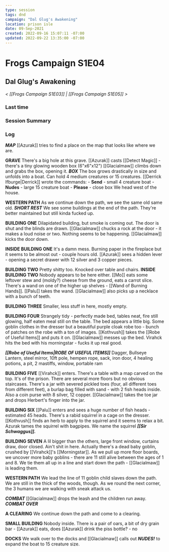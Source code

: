 ```yaml
---
type: session
tags: dnd
campaign: "Dal Glug's Awakening"
location: prison isle
date: 09-Sep-2021
created: 2022-09-16 15:07:11 -07:00
updated: 2022-09-22 13:35:00 -07:00
---
```

# Frogs Campaign S1E04
## **Dal Glug's Awakening**
*< [[Frogs Campaign S1E03]] | [[Frogs Campaign S1E05]] >*

### Last time


### Session Summary


### Log
_**MAP**_ [[Azurak]] tries to find a place on the map that looks like where we are.

**GRAVE** There's a big hole at this grave. [[Azurak]] casts [[Detect Magic]] - there's a tiny glowing wooden box (6"x6"x12") [[Glacialmaw]] climbs down and grabs the box, opening it. _**BOX**_ The box grows drastically in size and unfolds into a boat. Can hold 4 medium creatures or 15 creatures. [[Derrick Ifburge|Derrick]] wrote the commands: - **Send** - small 4 creature boat - **Nudes** - large 15 creature boat - **Please** - close box We head west of the house.

**WESTERN PATH** As we continue down the path, we see the same old same old. _**SHORT REST**_ We see some buildings at the end of the path. They're better maintained but still kinda fucked up.

**BUILDING ONE** Dilapidated building, but smoke is coming out. The door is shut and the blinds are drawn. [[Glacialmaw]] chucks a rock at the door - it makes a loud noise or two. Nothing seems to be happening. [[Glacialmaw]] kicks the door down.

 **INSIDE BUILDING ONE** It's a damn mess. Burning paper in the fireplace but it seems to be almost out - couple hours old. [[Azurak]] sees a hidden lever - opening a secret drawer with 12 silver and 3 copper pieces.

 **BUILDING TWO** Pretty shitty too. Knocked over table and chairs. **INSIDE BUILDING TWO** Nobody appears to be here either. [[Mo]] eats some leftover stew and (moldy?) cheese from the ground, eats a carrot slice. There's a wand on one of the higher up shelves - [[Wand of Burning Hands]]. [[Palu]] takes the wand. [[Glacialmaw]] also picks up a necklace with a bunch of teeth.

**BUILDING THREE** Smaller, less stuff in here, mostly empty.

**BUILDING FOUR** Strangely tidy - perfectly made bed, tables neat, fire still glowing, half eaten meal still on the table. The bed appears a little big. Some goblin clothes in the dresser but a beautiful purple cloak robe too - bunch of patches on the robe with a ton of images. [[Kothvush]] takes the [[Robe of Useful Items]] and puts it on. [[Glacialmaw]] messes up the bed. Virahck hits the bed with his morningstar - fucks it up real good.

_**[[Robe of Useful Items|ROBE OF USEFUL ITEMS]]**_ Dagger, Bullseye Lantern, steel mirror, 10ft pole, hempen rope, sack, iron door, 4 healing potions, a pit, 2 mastiffs, window, portable ram

**BUILDING FIVE** [[Virahck]] enters. There's a table with a map carved on the top. It's of the prison. There are several more floors but no obvious staircases. There's a jar with severed pickled toes (four, all different toes from different feet), a burlap bag filled with sand - with 2 fish heads inside. Also a coin purse with 8 silver, 12 copper. [[Glacialmaw]] takes the toe jar and drops Herbert's finger into the jar.

**BUILDING SIX** [[Palu]] enters and sees a huge number of fish heads - estimated 45 heads. There's a rabid squirrel in a cage on the dresser. [[Kothvush]] finds an herb to apply to the squirrel and it seems to relax a bit. Azurak tames the squirrel with bagpipes. We name the squirrel _**[[Sir Schwaggus]].**_

**BUILDING SEVEN** A lil bigger than the others, large front window, curtains draw, door closed. Ain't shit in here. Actually there's a dead baby goblin, crushed by [[Virahck]]'s [[Morningstar]]. As we pull up more floor boards, we uncover more baby goblins - there are 11 still alive between the ages of 1 and 8. We tie them all up in a line and start down the path - [[Glacialmaw]] is leading them.

**WESTERN PATH** We lead the line of 11 goblin child slaves down the path. We are still in the thick of the woods, though. As we round the next corner, the 3 humans we are walking with sneak attack us.

_**COMBAT**_ [[Glacialmaw]] drops the leash and the children run away. _**COMBAT OVER**_

**A CLEARING** We continue down the path and come to a clearing.

**SMALL BUILDING** Nobody inside. There is a pair of oars, a bit of dry grain bar - [[Azurak]] eats, does [[Azurak]] drink the piss bottle? - no

**DOCKS** We walk over to the docks and [[Glacialmaw]] calls out _**NUDES!**_ to expand the boat to 15 creature size.